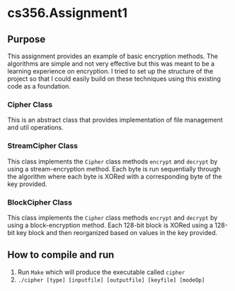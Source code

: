 # cs356.Assignment1

## Purpose
This assignment provides an example of basic encryption methods. The algorithms are simple and not very effective but this was meant to be a learning experience on encryption. I tried to set up the structure of the project so that I could easily build on these techniques using this existing code as a foundation.

### Cipher Class
This is an abstract class that provides implementation of file management and util operations.
### StreamCipher Class
This class implements the `Cipher` class methods `encrypt` and `decrypt` by using a stream-encryption method.
Each byte is run sequentially through the algorithm where each byte is XORed with a corresponding byte of the key provided.
### BlockCipher Class
This class implements the `Cipher` class methods `encrypt` and `decrypt` by using a block-encryption method.
Each 128-bit block is XORed using a 128-bit key block and then reorganized based on values in the key provided.

## How to compile and run
1. Run `Make` which will produce the executable called `cipher`
2. `./cipher [type] [inputfile] [outputfile] [keyfile] [modeOp]`
